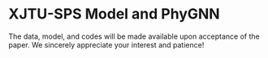# XJTU-SPS Model and PhyGNN
The data, model, and codes will be made available upon acceptance of the paper. We sincerely appreciate your interest and patience!



